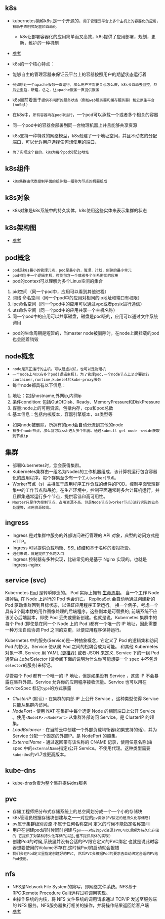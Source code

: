## k8s

* kubernetes简称k8s,是一个开源的，`用于管理云平台上多个主机上的容器化的应用，有助于声明式配置和自动化`

  * k8s让部署容器化的应用简单而又高效，k8s提供了应用部署，规划，更新，维护的一种机制
* [参考]("https://mp.weixin.qq.com/s/EDcNF6uC5n59eDNoh9ZdWg")
* k8s的一个核心特点：
* 能够自主的管理容器来保证云平台上的容器按照用户的期望状态运行着
* `例如想让一个apache服务一直运行，那么用户不需要关心怎么做，k8s会自动去监控，然后去重启，新建，总之，让apache服务一直提供服务`
* k8s目前着重于`提供不间断的服务状态（例如web服务器和缓存服务器）和云原生平台(noSql)`
* 在k8s中，`所有容器均在pod中运行`，一个pod可以承载一个或者多个相关的容器
* 同一个pod中的容器会部署到同一台物理机器上并且能够共享资源
* k8s支持一种特殊的网络模型，k8s创建了一个地址空间，并且不动态的分配端口，可以允许用户选择任何想使用的端口，
* `为了实现这个目的，k8s为每个pod分配ip地址`

## k8s组件

* `k8s集群由代表控制平面的组件和一组称为节点的机器组成`

## k8s对象

* k8s对象是k8s系统中的持久实体，k8s使用这些实体来表示集群的状态

## k8s架构图

* [参考]("https://www.kubernetes.org.cn/kubernetes%e8%ae%be%e8%ae%a1%e6%9e%b6%e6%9e%84")

## pod概念

* `pod是k8s最小的管理元素，pod是最小的，管理，计划，创建的最小单元`
* `pod相当于一个逻辑主机，可能包含一个或者多个关系密切的应用`
* pod的context可以理解为多个Linux空间的集合

1. pid空间（同一个pod中，应用可以看到其他进程）
2. 网络 命名空间（同一个pod中的应用对相同的ip地址和端口有权限）
3. ipc命名空间（同一个pod中的应用可以通过vpc或者posix进行通信）
4. uts命名空间（同一个pod中的应用共享一个主机名称）
5. 同一个pod中的应用可以共享磁盘，磁盘是pod级的，应用可以通过文件系统调用

* pod的生命周期是短暂的，当master node被删除时，在node上面挂载的pod也会随着销毁

## node概念

* `node是真正运行的主机，可以是虚拟机，也可以是物理机`
* `一个node上可以有多个pod(逻辑主机)。为了管理pod,一个node节点上至少要运行container,runtime,kubelet和kube-proxy服务`
* 每个node都具有以下信息：

1. 地址：包括hostname,外网ip,内网ip
2. 条件condition: 包括OutOfDisk、Ready、MemoryPressure和DiskPressure
3. 容量:node上的可用资源，包括内存，cpu和pod总数
4. 基本信息：包括内核版本，容器引擎版本，os类型等

* 如果node被删除，所拥有的pod会自动分流到其他的node
* `有多个node节点，那么就可以ssh进入多个机器。通过kubectl get node -owide获取到节点ip`

## 集群

* 部署Kubernetes时，您会获得集群。
* Kubernetes集群由一组名为Nodes的工作机器组成，该计算机运行包含容器化的应用程序。每个群集至少有一个`工人(worker)节点`。
* Worker节点（s）主持属于应用程序工作负载的组件的POD。控制平面管理群集中的工作节点和吊舱。在生产环境中，控制平面通常跨多台计算机运行，并且群集通常运行多个节点，提供容错和高可用性。
* `Master只是作为控制节点，占用资源不高，但是Node节点(worker节点)进行实际的业务处理等，占用资源较高。`

## ingress

* Ingress 是对集群中服务的外部访问进行管理的 API 对象，典型的访问方式是 HTTP。
* Ingress 可以提供负载均衡、SSL 终结和基于名称的虚拟托管。
* `通俗来讲，就是提供了外网入口`
* Ingress 控制器有多种实现，比较常见的是基于 Nginx 实现的。也就是ingress-nginx

## service (svc)

Kubernetes [Pod](https://kubernetes.io/zh-cn/docs/concepts/workloads/pods/) 是转瞬即逝的。 Pod 实际上拥有 [生命周期](https://kubernetes.io/zh-cn/docs/concepts/workloads/pods/pod-lifecycle/)。 当一个工作 Node 挂掉后, 在 Node 上运行的 Pod 也会消亡。 [ReplicaSet](https://kubernetes.io/zh-cn/docs/concepts/workloads/controllers/replicaset/) 会自动地通过创建新的 Pod 驱动集群回到目标状态，以保证应用程序正常运行。 换一个例子，考虑一个具有3个副本数的用作图像处理的后端程序。这些副本是可替换的; 前端系统不应该关心后端副本，即使 Pod 丢失或重新创建。也就是说，Kubernetes 集群中的每个 Pod (即使是在同一个 Node 上的 Pod )都有一个唯一的 IP 地址，因此需要一种方法自动协调 Pod 之间的变更，以便应用程序保持运行。

Kubernetes 中的服务(Service)是一种抽象概念，它定义了 Pod 的逻辑集和访问 Pod 的协议。Service 使从属 Pod 之间的松耦合成为可能。 和其他 Kubernetes 对象一样, Service 用 YAML [(更推荐)](https://kubernetes.io/zh-cn/docs/concepts/configuration/overview/#general-configuration-tips) 或者 JSON 来定义. Service 下的一组 Pod 通常由 *LabelSelector* (请参阅下面的说明为什么你可能想要一个 spec 中不包含`selector`的服务)来标记。

尽管每个 Pod 都有一个唯一的 IP 地址，但是如果没有 Service ，这些 IP 不会暴露在集群外部。Service 允许你的应用程序接收流量。Service 也可以用在 ServiceSpec 标记`type`的方式暴露

* *ClusterIP* (默认) - 在集群的内部 IP 上公开 Service 。这种类型使得 Service 只能从集群内访问。
* *NodePort* - 使用 NAT 在集群中每个选定 Node 的相同端口上公开 Service 。使用`<NodeIP>:<NodePort>` 从集群外部访问 Service。是 ClusterIP 的超集。
* *LoadBalancer* - 在当前云中创建一个外部负载均衡器(如果支持的话)，并为 Service 分配一个固定的外部IP。是 NodePort 的超集。
* *ExternalName* - 通过返回带有该名称的 CNAME 记录，使用任意名称(由 spec 中的`externalName`指定)公开 Service。不使用代理。这种类型需要`kube-dns`的v1.7或更高版本。

## kube-dns

* kube-dns负责为整个集群提供dns服务

## pvc

* 存储工程师把分布式存储系统上的总空间划分成一个一个小的存储块
* k8s管理员根据存储块创建与之一一对应的`pv资源(PV描述的是持久化存储卷)`
* pv属于集群级别资源  不属于任何名称空间 定义的时候不能指定名称空间
* 用户在创建pod的时候同时创建与`pv一一对应的pvc资源(PVC可以理解为持久化存储的 它提供了对某种持久化存储的描述,但不提供具体的实现)`
* 创建Pod的时候,系统里并没有合适的PV跟它定义的PVC绑定 也就是说此时容器想要使用的Volume不存在.这时候Pod的启动就会报错
* `我们会在Pod定义里指定创建好的PVC, 然后PVC会根据Pod的要求去自动绑定合适的PV给Pod使用。`

## nfs

* NFS是Network File System的简写，即网络文件系统。NFS基于RPC(Remote Procedure Call)远程过程调用实现。
* 由操作系统的内核，将 NFS 文件系统的调用请求通过 TCP/IP 发送至服务端的 NFS 服务。NFS服务器执行相关的操作，并将操作结果返回给客户端
* [参考]("https://blog.csdn.net/zhonglinzhang/article/details/90636704")
